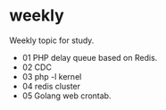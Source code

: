 # weekly
Weekly topic for study.

- 01 PHP delay queue based on Redis.
- 02 CDC
- 03 php -l kernel
- 04 redis cluster
- 05 Golang web crontab.

